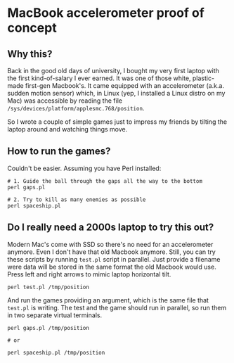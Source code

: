 # MacBook accelerometer proof of concept

## Why this?

Back in the good old days of university, I bought my very first laptop with the first kind-of-salary I ever earned.
It was one of those white, plastic-made first-gen Macbook's. It came equipped with an accelerometer (a.k.a. sudden
motion sensor) which, in Linux (yep, I installed a Linux distro on my Mac) was accessible by reading the file
`/sys/devices/platform/applesmc.768/position`.

So I wrote a couple of simple games just to impress my friends by tilting the laptop around and watching things move.

## How to run the games?

Couldn't be easier. Assuming you have Perl installed:

```
# 1. Guide the ball through the gaps all the way to the bottom
perl gaps.pl

# 2. Try to kill as many enemies as possible
perl spaceship.pl
```

## Do I really need a 2000s laptop to try this out?

Modern Mac's come with SSD so there's no need for an accelerometer anymore. Even I don't have that old Macbook anymore.
Still, you can try these scripts by running `test.pl` script in parallel. Just provide a filename were data will be stored
in the same format the old Macbook would use. Press left and right arrows to mimic laptop horizontal tilt.

```
perl test.pl /tmp/position
```

And run the games providing an argument, which is the same file that `test.pl` is writing. The test and the game should run in
parallel, so run them in two separate virtual terminals.

```
perl gaps.pl /tmp/position

# or

perl spaceship.pl /tmp/position
```
